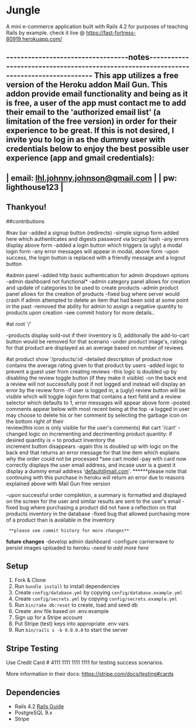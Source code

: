 # Jungle

A mini e-commerce application built with Rails 4.2 for purposes of teaching Rails by example.
check it live @ https://fast-fortress-80919.herokuapp.com/

----------------------------------notes--------------------------------------------------------------------------------------
This app utilizes a free version of the Heroku addon Mail Gun. This addon provide email functionality and being as it is free, a user of the app must contact me to add their email to the 'authorized email list' (a limitation of the free version) in order for their experience to be great. If this is not desired, I invite you to log in as the dummy user with credentials below to enjoy the best possible user experience (app and gmail credentials):
---------------------------------------
| email: lhl.johnny.johnson@gmail.com |
| pw: lighthouse123                   |
---------------------------------------
Thankyou!
-----------------------------------------------------------------------------------------------------------------------------

##contributions

#nav bar
 -added a signup button (redirects)
   -simple signup form added here which authenticates and digests password via bcrypt hash
   -any errors display above form
 -added a login button which triggers (a ugly) a modal login form
   -any error messages will appear in modal, above form
   -upon success, the login button is replaced with a friendly message and a logout button

#admin panel
 -added http basic authentication for admin dropdown options
   -admin dashboard not functional*
   -admin category panel allows for creation and update of categories to be used to create products
   -admin product panel allows for the creation of products
     -fixed bug where server would crash if admin attempted to delete an item that had been sold at some point in the past
     -removed the ability for admin to assign a negative quantity to products upon creation
     -see commit history for more details..
    
#at root '/'

 -products display sold-out if their inventory is 0, additonally the add-to-cart button would be removed for that scenario
 -under product image's, ratings for that product are displayed as an average based on number of reviews

#at product show '/products/:id
  -detailed description of product now contains the average rating given to that product by users
  -added logic to prevent a guest user from creating reviews
   -this logic is doubled up by disabling the review toggle button (if they make it visible) 
      -on the back end a review will not successfully post if not logged and instead will display an error 
       by the review form
  -if user is logged in, a (ugly) review button will be visible which will toggle login form that contains a text field
    and a review selector which defaults to 1, error messages will appear above form
  -posted comments appear below with most recent being at the top
    -a logged in user may choose to delete his or her comment by selecting the garbage icon on the bottom right of their    
      review(this icon is only visible for the user's comments)
#at cart '/cart'
  -changed logic on incrementing and decrimenting product quantity: if desired quantity is = to product inventory the      
    increment button disappears
    -again this is doubled up with logic on the back end that returns an error message for that line item which explains
     why the order could not be processed *see cart model
  -pay with card now correctly displays the user email address, and incase user is a guest it display a dummy email address 
    'default@mail.com'.
  ******please note that continuing with this purchase in heroku will return an error due to reasons    
     explained above with Mail Gun free version
  
  -upon successful order completion, a summary is formatted and displayed on the screen for the user and similar results 
  are sent to the user's email
     -fixed bug where purchasing a product did not have a reflection on that products inventory in the database
     -fixed bug that allowed purchasing more of a product than is available in the inventory
     
     **please see commit history for more changes**
     
**future changes**
  -develop admin dashboard
  -configure carrierwave to persist images uploaded to heroku
  -*need to add more here*
  
    
## Setup

1. Fork & Clone
2. Run `bundle install` to install dependencies
3. Create `config/database.yml` by copying `config/database.example.yml`
4. Create `config/secrets.yml` by copying `config/secrets.example.yml`
5. Run `bin/rake db:reset` to create, load and seed db
6. Create .env file based on .env.example
7. Sign up for a Stripe account
8. Put Stripe (test) keys into appropriate .env vars
9. Run `bin/rails s -b 0.0.0.0` to start the server

## Stripe Testing

Use Credit Card # 4111 1111 1111 1111 for testing success scenarios.

More information in their docs: <https://stripe.com/docs/testing#cards>

## Dependencies

* Rails 4.2 [Rails Guide](http://guides.rubyonrails.org/v4.2/)
* PostgreSQL 9.x
* Stripe
